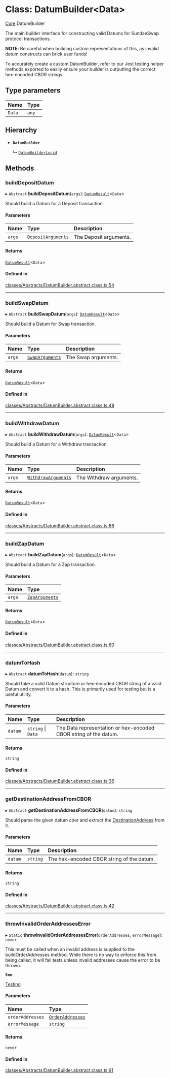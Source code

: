 # Class: DatumBuilder<Data\>

[Core](../modules/Core.md).DatumBuilder

The main builder interface for constructing valid Datums
for SundaeSwap protocol transactions.

**NOTE**: Be careful when building custom representations of this,
as invalid datum constructs can brick user funds!

To accurately create a custom DatumBuilder, refer to our Jest testing helper
methods exported to easily ensure your builder is outputting the correct hex-encoded
CBOR strings.

## Type parameters

| Name | Type |
| :------ | :------ |
| `Data` | `any` |

## Hierarchy

- **`DatumBuilder`**

  ↳ [`DatumBuilderLucid`](Extensions.DatumBuilderLucid.md)

## Methods

### buildDepositDatum

▸ `Abstract` **buildDepositDatum**(`args`): [`DatumResult`](../interfaces/Core.DatumResult.md)<`Data`\>

Should build a Datum for a Deposit transaction.

#### Parameters

| Name | Type | Description |
| :------ | :------ | :------ |
| `args` | [`DepositArguments`](../interfaces/Core.DepositArguments.md) | The Deposit arguments. |

#### Returns

[`DatumResult`](../interfaces/Core.DatumResult.md)<`Data`\>

#### Defined in

[classes/Abstracts/DatumBuilder.abstract.class.ts:54](https://github.com/SundaeSwap-finance/sundae-sdk/blob/main/packages/core/src/classes/Abstracts/DatumBuilder.abstract.class.ts#L54)

___

### buildSwapDatum

▸ `Abstract` **buildSwapDatum**(`args`): [`DatumResult`](../interfaces/Core.DatumResult.md)<`Data`\>

Should build a Datum for Swap transaction.

#### Parameters

| Name | Type | Description |
| :------ | :------ | :------ |
| `args` | [`SwapArguments`](../interfaces/Core.SwapArguments.md) | The Swap arguments. |

#### Returns

[`DatumResult`](../interfaces/Core.DatumResult.md)<`Data`\>

#### Defined in

[classes/Abstracts/DatumBuilder.abstract.class.ts:48](https://github.com/SundaeSwap-finance/sundae-sdk/blob/main/packages/core/src/classes/Abstracts/DatumBuilder.abstract.class.ts#L48)

___

### buildWithdrawDatum

▸ `Abstract` **buildWithdrawDatum**(`args`): [`DatumResult`](../interfaces/Core.DatumResult.md)<`Data`\>

Should build a Datum for a Withdraw transaction.

#### Parameters

| Name | Type | Description |
| :------ | :------ | :------ |
| `args` | [`WithdrawArguments`](../interfaces/Core.WithdrawArguments.md) | The Withdraw arguments. |

#### Returns

[`DatumResult`](../interfaces/Core.DatumResult.md)<`Data`\>

#### Defined in

[classes/Abstracts/DatumBuilder.abstract.class.ts:66](https://github.com/SundaeSwap-finance/sundae-sdk/blob/main/packages/core/src/classes/Abstracts/DatumBuilder.abstract.class.ts#L66)

___

### buildZapDatum

▸ `Abstract` **buildZapDatum**(`args`): [`DatumResult`](../interfaces/Core.DatumResult.md)<`Data`\>

Should build a Datum for a Zap transaction.

#### Parameters

| Name | Type |
| :------ | :------ |
| `args` | [`ZapArguments`](../interfaces/Core.ZapArguments.md) |

#### Returns

[`DatumResult`](../interfaces/Core.DatumResult.md)<`Data`\>

#### Defined in

[classes/Abstracts/DatumBuilder.abstract.class.ts:60](https://github.com/SundaeSwap-finance/sundae-sdk/blob/main/packages/core/src/classes/Abstracts/DatumBuilder.abstract.class.ts#L60)

___

### datumToHash

▸ `Abstract` **datumToHash**(`datum`): `string`

Should take a valid Datum structure or hex-encoded CBOR string of a valid Datum and convert it to a hash.
This is primarily used for testing but is a useful utility.

#### Parameters

| Name | Type | Description |
| :------ | :------ | :------ |
| `datum` | `string` \| `Data` | The Data representation or hex-encoded CBOR string of the datum. |

#### Returns

`string`

#### Defined in

[classes/Abstracts/DatumBuilder.abstract.class.ts:36](https://github.com/SundaeSwap-finance/sundae-sdk/blob/main/packages/core/src/classes/Abstracts/DatumBuilder.abstract.class.ts#L36)

___

### getDestinationAddressFromCBOR

▸ `Abstract` **getDestinationAddressFromCBOR**(`datum`): `string`

Should parse the given datum cbor and extract the [DestinationAddress](../modules/Core.md#destinationaddress) from it.

#### Parameters

| Name | Type | Description |
| :------ | :------ | :------ |
| `datum` | `string` | The hex-encoded CBOR string of the datum. |

#### Returns

`string`

#### Defined in

[classes/Abstracts/DatumBuilder.abstract.class.ts:42](https://github.com/SundaeSwap-finance/sundae-sdk/blob/main/packages/core/src/classes/Abstracts/DatumBuilder.abstract.class.ts#L42)

___

### throwInvalidOrderAddressesError

▸ `Static` **throwInvalidOrderAddressesError**(`orderAddresses`, `errorMessage`): `never`

This must be called when an invalid address is supplied to the buildOrderAddresses method.
While there is no way to enforce this from being called, it will fail tests unless invalid addresses cause the error
to be thrown.

**`See`**

[Testing](../modules/Testing.md)

#### Parameters

| Name | Type |
| :------ | :------ |
| `orderAddresses` | [`OrderAddresses`](../modules/Core.md#orderaddresses) |
| `errorMessage` | `string` |

#### Returns

`never`

#### Defined in

[classes/Abstracts/DatumBuilder.abstract.class.ts:91](https://github.com/SundaeSwap-finance/sundae-sdk/blob/main/packages/core/src/classes/Abstracts/DatumBuilder.abstract.class.ts#L91)
